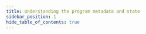 ```yaml
---
title: Understanding the program metadata and state
sidebar_position: 1
hide_table_of_contents: true
---
```

